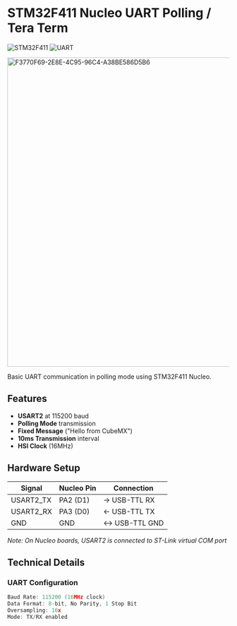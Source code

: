 # STM32F411 Nucleo UART Polling / Tera Term 

![STM32F411](https://img.shields.io/badge/STM32F411-Nucleo-blue) 
![UART](https://img.shields.io/badge/USART2-Polling_Mode-green)

<img src= "https://github.com/user-attachments/assets/6a5dc50a-091e-4e05-9cbc-4efb27df663f" width="700" alt="F3770F69-2E8E-4C95-96C4-A38BE586D5B6" >


Basic UART communication in polling mode using STM32F411 Nucleo.

## Features
- **USART2** at 115200 baud
- **Polling Mode** transmission
- **Fixed Message** ("Hello from CubeMX")
- **10ms Transmission** interval
- **HSI Clock** (16MHz)

## Hardware Setup
| Signal | Nucleo Pin | Connection |
|--------|------------|------------|
| USART2_TX | PA2 (D1)  | → USB-TTL RX |
| USART2_RX | PA3 (D0)  | ← USB-TTL TX |
| GND       | GND       | ↔ USB-TTL GND |

*Note: On Nucleo boards, USART2 is connected to ST-Link virtual COM port*

## Technical Details
### UART Configuration 
```c
Baud Rate: 115200 (16MHz clock)
Data Format: 8-bit, No Parity, 1 Stop Bit
Oversampling: 16x
Mode: TX/RX enabled
